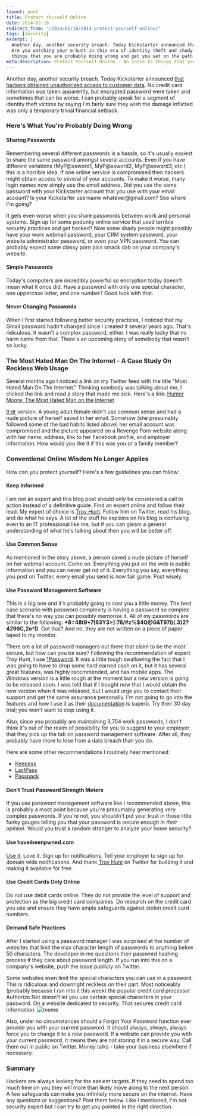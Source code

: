 ```yaml
---
layout: post
title: Protect Yourself Online
date: 2014-02-16
redirect_from: "/2014/02/16/2014-protect-yourself-online/"
tags: [Security]
excerpt: |
  Another day, another security breach. Today Kickstarter announced that hackers obtained unauthorized access to customer data.
  Are you watching your e-butt in this era of identity theft and shady internet practices? This will give you an intro to
  things that you are probably doing wrong and get you set on the path to being safer on the web.
meta-description: Protect Yourself Online - An intro to things that you are probably doing wrong and info to get you set on the right path to being safer on the web.
---
```

<p>
Another day, another security breach. Today Kickstarter announced <a href="https://www.kickstarter.com/blog/important-kickstarter-security-notice" target="_blank">
that hackers obtained unauthorized access to customer data</a>. No credit card information was taken apparently, but encrypted password
were taken and sometimes that can be worse. I can probably speak for a segment of identity theft victims by saying I'm fairly sure
they wish the damage inflicted was only a temporary trivial financial setback.
</p>
<h3>Here's What You're Probably Doing Wrong</h3>
<h4>Sharing Passwords</h4>
<p>
Remembering several different passwords is a hassle, so it's usually easiest to share the same password amongst several accounts.
Even if you have different variations (MyP@ssword1, MyP@ssword2, MyP@ssword3, etc.) this is a horrible idea. If one online service
is compromised then hackers might obtain access to several of your accounts. To make it worse, many login names now simply use the
email address. Did you use the same password with your Kickstarter account that you use with your email account? Is your Kickstarter
username whatever@gmail.com? See where I'm going?
</p>
<p>
It gets even worse when you share passwords between work and personal systems. Sign up for some podunky online service that used
terrible security practices and get hacked? Now some shady people might possibly have your work webmail password, your CRM system
password, your website administrator password, or even your VPN password. You can probably expect some classy porn pics smack dab
on your company's website.
</p>
<h4>Simple Passwords</h4>
<p>
Today's computers are incredibly powerful so encryption today doesn't mean what it once did. Have a password with only one
special character, one uppercase letter, and one number? Good luck with that.
</p>
<h4>Never Changing Passwords</h4>
<p>
When I first started following better security practices, I noticed that my Gmail password hadn't changed since I created it several
years ago. That's ridiculous. It wasn't a complex password, either. I was really lucky that no harm came from that. There's an upcoming
story of somebody that wasn't so lucky.
</p>
<h3>The Most Hated Man On The Internet - A Case Study On Reckless Web Usage</h3>
<p>
Several months ago I noticed a link on my Twitter feed with the title "Most Hated Man On The Internet." Thinking sombody was talking about me,
I clicked the link and read a story that made me sick. Here's a link: <a href="http://www.rollingstone.com/culture/news/the-most-hated-man-on-the-internet-20121113" target="_blank">
Hunter Moore: The Most Hated Man on the Internet</a>
</p>
<p>
<a href="http://en.wikipedia.org/wiki/Wikipedia:Too_long;_didn't_read" target="_blank">tl;dr</a> version: A young adult female didn't
use common sense and had a nude picture of herself saved in her email. Somehow (she presumably followed some of the bad
habits listed above) her email account was compromised and the picture appeared on a Revenge Porn website along with her name,
address, link to her Facebook profile, and employer information. How would you like it if this was you or a family member?
</p>
<h3>Conventional Online Wisdom No Longer Applies</h3>
<p>
How can you protect yourself? Here's a few guidelines you can follow:
</p>
<h4>Keep Informed</h4>
<p>
I am not an expert and this blog post should only be considered a call to action instead of a definitive guide. Find an expert
online and follow their lead. My expert of choice is <a href="https://twitter.com/troyhunt" target="_blank">Troy Hunt</a>. Follow
him on Twitter, read his blog, and do what he says. A lot of the stuff he explains on his blog is confusing even to an IT
professional like me, but if you can gleam a general understanding of what he's talking about then you will be better off.
</p>
<h4>Use Common Sense</h4>
<p>
As mentioned in the story above, a person saved a nude picture of herself on her webmail account. Come on. Everything you put
on the web is public information and you can never get rid of it. Everything you say, everything you post on Twitter, every
email you send is now fair game. Post wisely.
</p>
<h4>Use Password Management Software</h4>
<p>
This is a big one and it's probably going to cost you a little money. The best case scenario with password complexity is having
a password so complex that there's no way you can possibly memorize it. All of my passwords are similar to the following:
<strong>*8=48t9+7[63Y3>]:76/#z%$4Q@G&T97i)(.3}2?4296C,2o^D</strong>. Got that? And no, they are not written on a piece
of paper taped to my monitor.
</p>
<p>
There are a lot of password managers out there that claim to be the most secure, but how can you be sure? Following the
recommendation of expert Troy Hunt, I use <a href="https://agilebits.com/onepassword" target="_blank">1Password</a>.
It was a little tough swallowing the fact that I was going to have to drop some hard earned cash on it, but it has several
great features, was highly recommended, and has mobile apps. The Windows version is a little rough at the moment but a new
version is going to be released soon. I was told that if I bought now that I would obtain the new version when it was released,
but I would urge you to contact their support and get the same assurance personally. I'm not going to go into the features
and how I use it as their <a href="http://help.agilebits.com/1Password_Windows/index.html" target="_blank">documentation</a>
is superb. Try their 30 day trial; you won't want to stop using it.
</p>
<p>
Also, since you probably are maintaining 3,754 work passwords, I don't think it's out of the realm of possibility for you to
suggest to your employer that they pick up the tab on password management software. After all, they probably have more to lose from
a data breach than you do.
</p>
<p>
Here are some other recommendations I routinely hear mentioned:
<ul>
<li><a href="http://keepass.info/" target="_blank">Keepass</a></li>
<li><a href="https://lastpass.com/" target="_blank">LastPass</a></li>
<li><a href="https://www.passpack.com/" target="_blank">Passpack</a></li>
</ul>
</p>
<h4>Don't Trust Password Strength Meters</h4>
<p>
If you use password management software like I recommended above, this is probably a moot point because you're presumably
generating very complex passwords. If you're not, you shouldn't put your trust in those little funky gauges telling you that
your password is secure enough <em>in their opinion</em>. Would you trust a random stranger to analyze your home security?
</p>
<h4>Use haveibeenpwned.com</h4>
<p>
<a href="https://haveibeenpwned.com/" target="_blank">Use it</a>. Love it. Sign up for notifications. Tell your employer to
sign up for domain wide notifications. And thank <a href="https://twitter.com/troyhunt" target="_blank">Troy Hunt</a> on
Twitter for building it and making it available for free.
</p>
<h4>Use Credit Cards Only Online</h4>
<p>
Do not use debit cards online. They do not provide the level of support and protection as the big credit card companies.
Do research on the credit card you use and ensure they have ample safeguards against stolen credit card numbers.
</p>
<h4>Demand Safe Practices</h4>
<p>
After I started using a password manager I was surprised at the number of websites that limit the max character length of passwords
to anything below 50 characters. The developer in me questions their password hashing process if they care about password length. If
you run into this on a company's website, push the issue publicly on Twitter.
</p>
<p>
Some websites even limit the special characters you can use in a password. This is ridiculous and downright reckless on their part.
Most noticeably (probably because I ran into it this week) the popular credit card processor Authorize.Net doesn't let you use
certain special characters in your password. On a website dedicated to security. That secures credit card information.
<img src="http://memecrunch.com/meme/B89E/come-on-man-y-would-u-do-that/image.png" title="meme" alt="meme" />
</p>
<p>
Also, under no circumstances should a Forgot Your Password function ever provide you with your current password. It should
always, always, always force you to change it to a new password. If a website can provide you with your current password, it means
they are not storing it in a secure way. Call them out in public on Twitter. Money talks - take your business elsewhere if necessary.
</p>
<h3>Summary</h3>
<p>
Hackers are always looking for the easiest targets. If they need to spend too much time on you they will more than likely move
along to the next person. A few safeguards can make you infinitely more secure on the internet. Have any questions or suggestions?
Post them below. Like I mentioned, I'm not security expert but I can try to get you pointed in the right direction.
</p>
